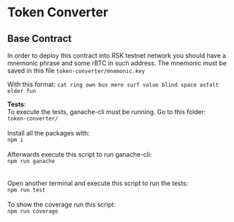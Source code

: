 # Token Converter

## Base Contract
In order to deploy this contract into RSK testnet network you should have a mnemonic phrase and some rBTC in such address.
The mnemonic must be saved in this file 
`token-converter/mnemonic.key`

With this format:
`cat ring own bus mere surf value blind space asfalt elder fun`


**Tests**:
<br>
To execute the tests, ganache-cli must be running.
Go to this folder:  
`token-converter/`
<br><br>
Install all the packages with:  
`npm i`
<br><br>
Afterwards execute this script to run ganache-cli:  
`npm run ganache`  
<br><br>
Open another terminal and execute this script to run the tests:  
`npm run test`
<br><br>
To show the coverage run this script:  
`npm run coverage`
